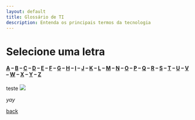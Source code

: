 ```yaml
---
layout: default
title: Glossário de TI
description: Entenda os principais termos da tecnologia
---
```


# Selecione uma letra

#### [A](./letra/A) – [B](./letra/B) – [C](./letra/C) – [D](./letra/D) – [E](./letra/E) – [F](./letra/F) – [G](./letra/G) – [H](./letra/H) – [I](./letra/I) – [J](./letra/J) – [K](./letra/K) – [L](./letra/L) – [M](./letra/M) – [N](./letra/N) – [O](./letra/O) – [P](./letra/P) – [Q](./letra/Q) – [R](./letra/R) – [S](./letra/S) – [T](./letra/T) – [U](./letra/U) – [V](./letra/V) – [W](./letra/W) – [X](./letra/X) – [Y](./letra/Y) – [Z](./letra/Z)

teste
![](https://github.com/kmddd59/emojis/raw/master/Cat%20Emojis/GrumpyCat.png)

_yay_

[back](./)
